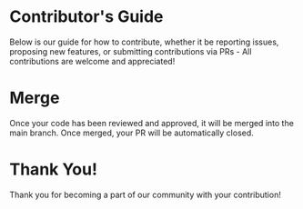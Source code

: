 # Contributor's Guide

Below is our guide for how to contribute, whether it be reporting issues, proposing new features, or submitting contributions via PRs - All contributions are welcome and appreciated! 

# Merge
Once your code has been reviewed and approved, it will be merged into the main branch. Once merged, your PR will be automatically closed.

# Thank You!
Thank you for becoming a part of our community with your contribution! 
